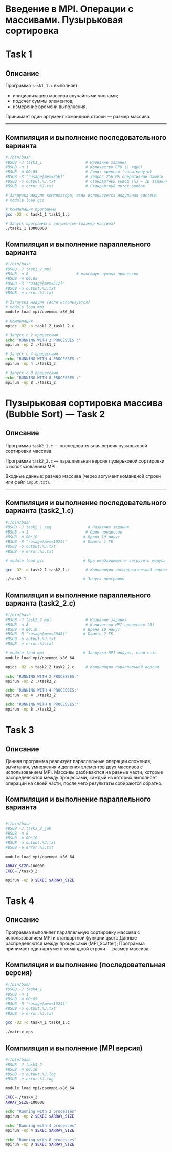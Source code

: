 # Введение в MPI. Операции с массивами. Пузырьковая сортировка
# Task 1
## Описание

Программа `task1_1.c` выполняет:

- инициализацию массива случайными числами;
- подсчёт суммы элементов;
- измерение времени выполнения.

Принимает один аргумент командной строки — размер массива.

---

## Компиляция и выполнение последовательного варианта
```bash
#!/bin/bash
#BSUB -J task1_1                   # Название задания
#BSUB -n 1                         # Количество CPU (1 ядро)
#BSUB -W 00:05                     # Лимит времени (часы:минуты)
#BSUB -R "rusage[mem=256]"         # Запрос 256 МБ оперативной памяти
#BSUB -o output.%J.txt             # Стандартный вывод (%J — ID задания)
#BSUB -e error.%J.txt              # Стандартный поток ошибок

# Загрузка модуля компилятора, если используется модульная система
# module load gcc

# Компиляция программы
gcc -O2 -o task1_1 task1_1.c

# Запуск программы с аргументом (размер массива)
./task1_1 10000000
```

## Компиляция и выполнение параллельного варианта
```bash
#!/bin/bash
#BSUB -J task1_2_mpi
#BSUB -n 8                     # максимум нужных процессов
#BSUB -W 00:05
#BSUB -R "rusage[mem=512]"
#BSUB -o output.%J.txt
#BSUB -e error.%J.txt

# Загрузка модуля (если используется)
# module load mpi
module load mpi/openmpi-x86_64

# Компиляция
mpicc -O2 -o task1_2 task1_2.c

# Запуск с 2 процессами
echo "RUNNING WITH 2 PROCESSES :"
mpirun -np 2 ./task1_2

# Запуск с 4 процессами
echo "RUNNING WITH 4 PROCESSES :"
mpirun -np 4 ./task1_2

# Запуск с 8 процессами
echo "RUNNING WITH 8 PROCESSES :"
mpirun -np 8 ./task1_2

```
# Пузырьковая сортировка массива (Bubble Sort) — Task 2

## Описание

Программа `task2_1.c` — последовательная версия пузырьковой сортировки массива.

Программа `task2_2.c` — параллельная версия пузырьковой сортировки с использованием MPI.

Входные данные: размер массива (через аргумент командной строки или файл `input.txt`).

---

## Компиляция и выполнение последовательного варианта (task2_1.c)

```bash
#!/bin/bash
#BSUB -J task2_1_seq                # Название задания
#BSUB -n 1                         # Один процессор
#BSUB -W 00:10                    # Время 10 минут
#BSUB -R "rusage[mem=1024]"       # Память 1 ГБ
#BSUB -o output.%J.txt
#BSUB -e error.%J.txt

# module load gcc                 # При необходимости загрузить модуль

gcc -O2 -o task2_1 task2_1.c       # Компиляция последовательной версии

./task2_1                         # Запуск программы
```
## Компиляция и выполнение параллельного варианта (task2_2.c)

```bash
#!/bin/bash
#BSUB -J task2_2_mpi               # Название задания
#BSUB -n 8                         # Количество MPI процессов (8)
#BSUB -W 00:10                    # Время 10 минут
#BSUB -R "rusage[mem=2048]"       # Память 2 ГБ
#BSUB -o output.%J.txt
#BSUB -e error.%J.txt

# module load mpi                 # Загрузка MPI модуля, если есть
module load mpi/openmpi-x86_64

mpicc -O2 -o task2_2 task2_2.c     # Компиляция параллельной версии

echo "RUNNING WITH 2 PROCESSES:"
mpirun -np 2 ./task2_2

echo "RUNNING WITH 4 PROCESSES:"
mpirun -np 4 ./task2_2

echo "RUNNING WITH 8 PROCESSES:"
mpirun -np 8 ./task2_2
```
# Task 3
## Описание
Данная программа реализует параллельные операции сложения, вычитания, умножения и деления элементов двух массивов с использованием MPI. Массивы разбиваются на равные части, которые распределяются между процессами, каждый из которых выполняет операции на своей части, после чего результаты собираются обратно.

## Компиляция и выполнение параллельного варианта
```bash

#!/bin/bash
#BSUB -J task3_2_job
#BSUB -n 8
#BSUB -W 00:10
#BSUB -o output.%J.txt
#BSUB -e error.%J.txt

module load mpi/openmpi-x86_64 

ARRAY_SIZE=100000
EXEC=./task3_2

mpirun -np 8 $EXEC $ARRAY_SIZE

```

# Task 4
## Описание
Программа выполняет параллельную сортировку массива с использованием MPI и стандартной функции qsort:
Данные распределяются между процессами (MPI_Scatter);
Программа принимает один аргумент командной строки — размер массива.
## Компиляция и выполнение (последовательная версия)
```bash
#!/bin/bash
#BSUB -J task4_1
#BSUB -n 1
#BSUB -W 00:05
#BSUB -R "rusage[mem=1024]"
#BSUB -o output.%J.txt
#BSUB -e error.%J.txt

gcc -O2 -o task4_1 task4_1.c

./matrix_ops
```
## Компиляция и выполнение (MPI версия)
```bash
#!/bin/bash
#BSUB -J task4_2
#BSUB -W 00:10
#BSUB -o output.%J.log
#BSUB -e error.%J.log

module load mpi/openmpi-x86_64

EXEC=./task4_2
ARRAY_SIZE=100000

echo "Running with 2 processes"
mpirun -np 2 $EXEC $ARRAY_SIZE

echo "Running with 4 processes"
mpirun -np 4 $EXEC $ARRAY_SIZE

echo "Running with 8 processes"
mpirun -np 8 $EXEC $ARRAY_SIZE
```